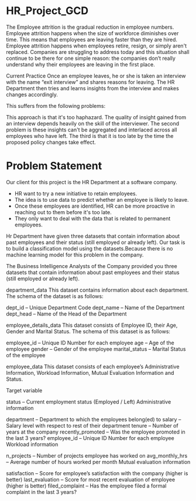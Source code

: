 # HR_Project_GCD

The Employee attrition is the gradual reduction in employee numbers. Employee attrition happens when the size of  workforce diminishes over time. 
This means that employees are leaving faster than they are hired. Employee attrition happens when employees retire, resign, or simply aren't replaced.
Companies are struggling to address today and this situation shall continue to be there for one simple reason: 
the companies don’t really understand why their employees are leaving in the first place.

Current Practice
Once an employee leaves, he or she is taken an interview with the name “exit interview” and shares reasons for leaving.
The HR Department then tries and learns insights from the interview and makes changes accordingly.

This suffers from the following problems:

This approach is that it's too haphazard. The quality of insight gained from an interview depends heavily on the skill of the interviewer.
The second problem is these insights can't be aggregated and interlaced across all employees who have left.
The third is that it is too late by the time the proposed policy changes take effect.

# Problem Statement

Our client for this project is the HR Department at a software company.

- HR want to try a new initiative to retain employees.
- The idea is to use data to predict whether an employee is likely to leave.
- Once these employees are identified, HR can be more proactive in reaching out to them before it's too late.
- They only want to deal with the data that is related to permanent employees.

Hr Department have given three datasets that contain information about past employees and their status (still employed or already left).
Our task is to build a classification model using the datasets.Because there is no machine learning model for this problem in the company.

The Business Intelligence Analysts of the Company provided you three datasets that contain information about past employees and their status (still employed or already left).

department_data
This dataset contains information about each department. The schema of the dataset is as follows:

dept_id – Unique Department Code
dept_name – Name of the Department
dept_head – Name of the Head of the Department

employee_details_data
This dataset consists of Employee ID, their Age, Gender and Marital Status. The schema of this dataset is as follows:

employee_id – Unique ID Number for each employee
age – Age of the employee
gender – Gender of the employee
marital_status – Marital Status of the employee

employee_data
This dataset consists of each employee’s Administrative Information, Workload Information, Mutual Evaluation Information and Status.

Target variable

status – Current employment status (Employed / Left)
Administrative information

department – Department to which the employees belong(ed) to
salary – Salary level with respect to rest of their department
tenure – Number of years at the company
recently_promoted – Was the employee promoted in the last 3 years?
employee_id – Unique ID Number for each employee
Workload information

n_projects – Number of projects employee has worked on
avg_monthly_hrs – Average number of hours worked per month
Mutual evaluation information

satisfaction – Score for employee’s satisfaction with the company (higher is better)
last_evaluation – Score for most recent evaluation of employee (higher is better)
filed_complaint – Has the employee filed a formal complaint in the last 3 years?
